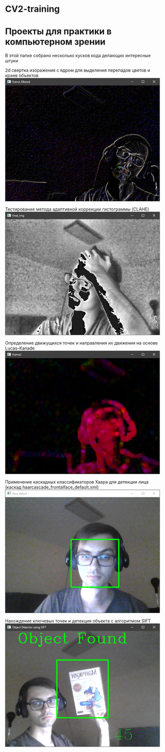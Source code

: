 # CV2-training
Проекты для практики в компьютерном зрении
======================
В этой папке собрано несколько кусков кода делающих интересные штуки

2d свертка изоражения с ядром для выделения перепадов цветов и краев объектов
![](filter_2d.PNG)

Тестирование метода адаптивной коррекции гистограммы (CLAHE) 
![](clahe.PNG)

Определение движущихся точек и направления их движения на основе Lucas-Kanade
![](Lucas-Kanade.PNG)

Применение каскадных классификаторов Хаара для детекции лица
(каскад haarcascade_frontalface_default.xml)
![](CascadeClassifier.PNG)

Нахождение ключевых точек и детекция объекта с алгоритмом SIFT
![](object_detector_SIFT.PNG)
